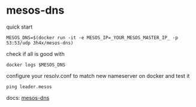 # mesos-dns

quick start

`MESOS_DNS=$(docker run -it -e MESOS_IP=_YOUR_MESOS_MASTER_IP_ -p 53:53/udp 3h4x/mesos-dns)`

check if all is good with

`docker logs $MESOS_DNS`

configure your resolv.conf to match new nameserver on docker and test it

`ping leader.mesos`


docs:
[mesos-dns](http://mesosphere.github.io/mesos-dns/docs/naming.html)
